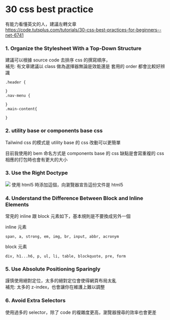 # 30 css best practice

有能力看懂英文的人，建議左轉文章 <br>
https://code.tutsplus.com/tutorials/30-css-best-practices-for-beginners--net-6741

### 1. Organize the Stylesheet With a Top-Down Structure

建議可以根據 source code 去排序 css 的撰寫順序，<br>
補充:
有文章建議以 class 做為選擇器無論是效能還是 套用的 order 都會比較好辨識

```
.header {

}
.nav-menu {

}
.main-content{

}
```
### 2. utility base or components base css

Tailwind css 的模式是 utility base 的 css
改動可以更簡單

目前我使用的 bem 命名方式是 components base 的 css
缺點是會寫重複的 css 相應的打包時也會有更大的大小

### 3. Use the Right Doctype

![](https://i.imgur.com/dKqXBK7.png)
使用 html5 時添加這個，向瀏覽器宣告這份文件是 html5

### 4. Understand the Difference Between Block and Inline Elements

常見的 inline 跟 block 元素如下，基本規則是不要換成另外一個<br>

inline 元素
```
span, a, strong, em, img, br, input, abbr, acronym
```

block 元素
```
div, h1...h6, p, ul, li, table, blockquote, pre, form
```

### 5. Use Absolute Positioning Sparingly

謹慎使用絕對定位，太多的絕對定位會使得網頁布局太亂<br>
補充: 太多的 z-index，也會讓你在維護上難以調整

### 6. Avoid Extra Selectors

使用過多的 selector，除了 code 的複雜度更高，瀏覽器搜尋的效率也會更差